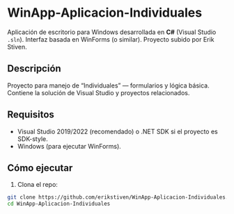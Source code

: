 # WinApp-Aplicacion-Individuales

Aplicación de escritorio para Windows desarrollada en **C#** (Visual Studio `.sln`). Interfaz basada en WinForms (o similar). Proyecto subido por Erik Stiven.

## Descripción
Proyecto para manejo de “Individuales” — formularios y lógica básica. Contiene la solución de Visual Studio y proyectos relacionados.

## Requisitos
- Visual Studio 2019/2022 (recomendado) o .NET SDK si el proyecto es SDK-style.  
- Windows (para ejecutar WinForms).  

## Cómo ejecutar
1. Clona el repo:
```bash
git clone https://github.com/erikstiven/WinApp-Aplicacion-Individuales.git
cd WinApp-Aplicacion-Individuales
